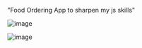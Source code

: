 "Food Ordering App to sharpen my js skills" 



![image](https://github.com/user-attachments/assets/ad1b2888-7aed-4ec8-942b-0af99c9b5b9b)

![image](https://github.com/user-attachments/assets/dd95a82a-5cf0-47b4-9f4c-b16dba38b6bb)
